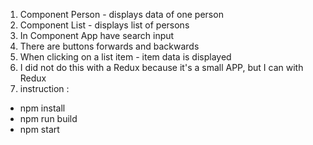 1. Component Person - displays data of one person
2. Component List - displays list of persons
3. In Component App have search input
4. There are buttons forwards and backwards
5. When clicking on a list item - item data is displayed
6. I did not do this with a Redux because it's a small APP, but I can with Redux
7. instruction :
- npm install
- npm run build
- npm start